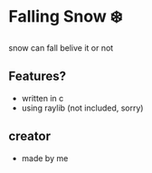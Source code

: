 # Falling Snow ❄️
snow can fall belive it or not

## Features?
 - written in c
 - using raylib (not included, sorry)

## creator
 - made by me
